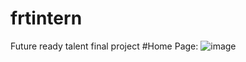 # frtintern
Future ready talent final project
#Home Page:
![image](https://user-images.githubusercontent.com/100296974/175265669-5c0fa0eb-7a41-445e-8d87-2696c9b4d061.png)
